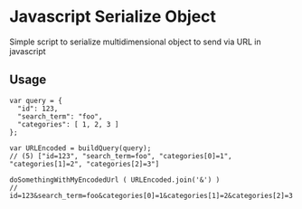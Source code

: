 # Javascript Serialize Object
Simple script to serialize multidimensional object to send via URL in javascript

## Usage

```
var query = {
  "id": 123,
  "search_term": "foo",
  "categories": [ 1, 2, 3 ]
};

var URLEncoded = buildQuery(query); 
// (5) ["id=123", "search_term=foo", "categories[0]=1", "categories[1]=2", "categories[2]=3"]

doSomethingWithMyEncodedUrl ( URLEncoded.join('&') )
// id=123&search_term=foo&categories[0]=1&categories[1]=2&categories[2]=3
```
